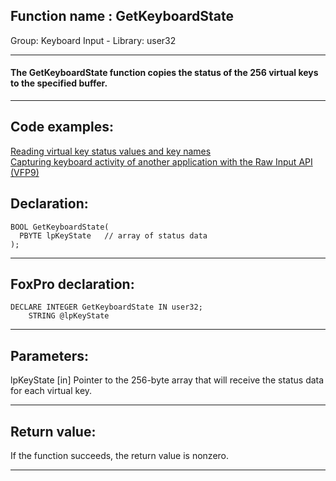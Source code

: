 
## Function name : GetKeyboardState
Group: Keyboard Input - Library: user32    
***  


#### The GetKeyboardState function copies the status of the 256 virtual keys to the specified buffer.
***  


## Code examples:
[Reading virtual key status values and key names](../../samples/sample_305.md)  
[Capturing keyboard activity of another application with the Raw Input API (VFP9)](../../samples/sample_572.md)  

## Declaration:
```foxpro  
BOOL GetKeyboardState(
  PBYTE lpKeyState   // array of status data
);  
```  
***  


## FoxPro declaration:
```foxpro  
DECLARE INTEGER GetKeyboardState IN user32;
	STRING @lpKeyState  
```  
***  


## Parameters:
lpKeyState 
[in] Pointer to the 256-byte array that will receive the status data for each virtual key.   
***  


## Return value:
If the function succeeds, the return value is nonzero.  
***  

